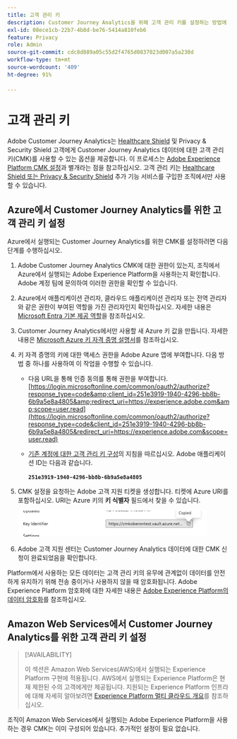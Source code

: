 ```yaml
---
title: 고객 관리 키
description: Customer Journey Analytics을 위해 고객 관리 키를 설정하는 방법에 대해 알아봅니다.
exl-id: 08ece1cb-22b7-4b8d-be76-5414a810feb6
feature: Privacy
role: Admin
source-git-commit: cdc8d889a05c55d2f4765d0837023d007a5a230d
workflow-type: tm+mt
source-wordcount: '409'
ht-degree: 91%

---
```


# 고객 관리 키

Adobe Customer Journey Analytics는 [Healthcare Shield](https://www.adobe.com/kr/trust/compliance/hipaa-ready.html) 및 Privacy &amp; Security Shield 고객에게 Customer Journey Analytics 데이터에 대한 고객 관리 키(CMK)를 사용할 수 있는 옵션을 제공합니다. 이 프로세스는 [Adobe Experience Platform CMK 설정](https://experienceleague.adobe.com/ko/docs/experience-platform/landing/governance-privacy-security/customer-managed-keys/overview)과 별개라는 점을 참고하십시오. 고객 관리 키는 [Healthcare Shield 또는 Privacy &amp; Security Shield](https://experienceleague.adobe.com/ko/docs/events/customer-data-management-voices-recordings/governance/healthcare-shield) 추가 기능 서비스를 구입한 조직에서만 사용할 수 있습니다.

## Azure에서 Customer Journey Analytics를 위한 고객 관리 키 설정

Azure에서 실행되는 Customer Journey Analytics를 위한 CMK를 설정하려면 다음 단계를 수행하십시오.

1. Adobe Customer Journey Analytics CMK에 대한 권한이 있는지, 조직에서 Azure에서 실행되는 Adobe Experience Platform을 사용하는지 확인합니다. Adobe 계정 팀에 문의하여 이러한 권한을 확인할 수 있습니다.
1. Azure에서 애플리케이션 관리자, 클라우드 애플리케이션 관리자 또는 전역 관리자와 같은 권한이 부여된 역할을 가진 관리자인지 확인하십시오. 자세한 내용은 [Microsoft Entra 기본 제공 역할](https://learn.microsoft.com/en-us/entra/identity/role-based-access-control/permissions-reference)을 참조하십시오.
1. Customer Journey Analytics에서만 사용할 새 Azure 키 값을 만듭니다. 자세한 내용은 [Microsoft Azure 키 자격 증명 설명서](https://learn.microsoft.com/ko-kr/azure/key-vault/general/)를 참조하십시오.
1. 키 자격 증명의 키에 대한 액세스 권한을 Adobe Azure 앱에 부여합니다. 다음 방법 중 하나를 사용하여 이 작업을 수행할 수 있습니다.
   * 다음 URL을 통해 인증 동의를 통해 권한을 부여합니다. [https://login.microsoftonline.com/common/oauth2/authorize?response_type=code&amp;client_id=251e3919-1940-4296-bb8b-6b9a5e8a4805&amp;redirect_uri=https://experience.adobe.com&amp;scope=user.read](https://login.microsoftonline.com/common/oauth2/authorize?response_type=code&client_id=251e3919-1940-4296-bb8b-6b9a5e8a4805&redirect_uri=https://experience.adobe.com&scope=user.read)

   * [기존 계정에 대한 고객 관리 키 구성](https://learn.microsoft.com/ko-kr/azure/storage/common/customer-managed-keys-configure-cross-tenant-existing-account?toc=%2Fazure%2Fstorage%2Fblobs%2Ftoc.json&tabs=powershell-preview%2Cazure-portal#the-customer-grants-the-service-providers-app-access-to-the-key-in-the-key-vault)의 지침을 따르십시오. Adobe 애플리케이션 ID는 다음과 같습니다.

     **`251e3919-1940-4296-bb8b-6b9a5e8a4805`**

1. CMK 설정을 요청하는 Adobe 고객 지원 티켓을 생성합니다. 티켓에 Azure URI를 포함하십시오. URI는 Azure 키의 **키 식별자** 필드에서 찾을 수 있습니다.

   ![https://cmkoberontest.vault.azure.net에 대한 URI를 표시하는 키 식별자 필드](assets/key-identifier.png)

1. Adobe 고객 지원 센터는 Customer Journey Analytics 데이터에 대한 CMK 신청이 완료되었음을 확인합니다.

Platform에서 사용하는 모든 데이터는 고객 관리 키의 유무에 관계없이 데이터를 안전하게 유지하기 위해 전송 중이거나 사용하지 않을 때 암호화됩니다. Adobe Experience Platform 암호화에 대한 자세한 내용은 [Adobe Experience Platform의 데이터 암호화](https://experienceleague.adobe.com/ko/docs/experience-platform/landing/governance-privacy-security/encryption)를 참조하십시오.

## Amazon Web Services에서 Customer Journey Analytics를 위한 고객 관리 키 설정

>[!AVAILABILITY]
>
>이 섹션은 Amazon Web Services(AWS)에서 실행되는 Experience Platform 구현에 적용됩니다. AWS에서 실행되는 Experience Platform은 현재 제한된 수의 고객에게만 제공됩니다. 지원되는 Experience Platform 인프라에 대해 자세히 알아보려면 [Experience Platform 멀티 클라우드 개요](https://experienceleague.adobe.com/ko/docs/experience-platform/landing/multi-cloud)를 참조하십시오.

조직이 Amazon Web Services에서 실행되는 Adobe Experience Platform을 사용하는 경우 CMK는 이미 구성되어 있습니다. 추가적인 설정이 필요 없습니다.
